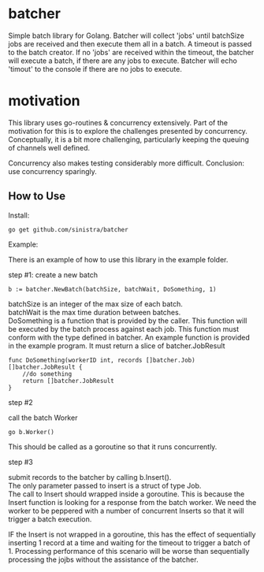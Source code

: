 # batcher

Simple batch library for Golang.
Batcher will collect 'jobs' until batchSize jobs are received and then execute them all in a batch.
A timeout is passed to the batch creator. If no 'jobs' are received within the timeout, the batcher will execute a batch, if there are any jobs to execute.
Batcher will echo 'timout' to the console if there are no jobs to execute.

# motivation
This library uses go-routines & concurrency extensively.
Part of the motivation for this is to explore the challenges presented by concurrency.
Conceptually, it is a bit more challenging, particularly keeping the queuing of channels well defined.

Concurrency also makes testing considerably more difficult.
Conclusion: use concurrency sparingly.

## How to Use

Install:

```
go get github.com/sinistra/batcher
```

Example:

There is an example of how to use this library in the example folder.


step #1:
create a new batch
```
b := batcher.NewBatch(batchSize, batchWait, DoSomething, 1)
```
batchSize is an integer of the max size of each batch.  
batchWait is the max time duration between batches.  
DoSomething is a function that is provided by the caller. This function will be executed by the batch process against each job. This function must conform with the type defined in batcher. An example function is provided in the example program. It must return a slice of batcher.JobResult  

```
func DoSomething(workerID int, records []batcher.Job) []batcher.JobResult {
    //do something
    return []batcher.JobResult
}
```

step #2

call the batch Worker
```
go b.Worker()
```
This should be called as a goroutine so that it runs concurrently.

step #3

submit records to the batcher by calling b.Insert().  
The only parameter passed to insert is a struct of type Job.  
The call to Insert should wrapped inside a goroutine. This is because the Insert function is looking for a response from the batch worker. We need the worker to be peppered with a number of concurrent Inserts so that it will trigger a batch execution.  

IF the Insert is not wrapped in a goroutine, this has the effect of sequentially inserting 1 record at a time and waiting for the timeout to trigger a batch of 1. Processing performance of this scenario will be worse than sequentially processing the jojbs without the assistance of the batcher.


